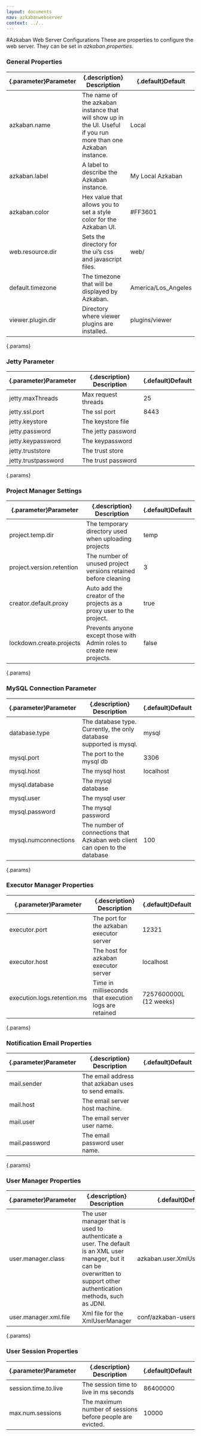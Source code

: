 ```yaml
---
layout: documents
nav: azkabanwebserver
context: ../..
---
```

#Azkaban Web Server Configurations
These are properties to configure the web server. They can be set in _azkaban.properties_.

### General Properties
|{.parameter}Parameter|{.description} Description                                                                                       |{.default}Default    |
|---------------------|-----------------------------------------------------------------------------------------------------------------|---------------------|
|azkaban.name         | The name of the azkaban instance that will show up in the UI. Useful if you run more than one Azkaban instance. | Local               |
|azkaban.label        | A label to describe the Azkaban instance.                                                                       | My Local Azkaban    |
|azkaban.color        | Hex value that allows you to set a style color for the Azkaban UI.                                              | #FF3601             |
|web.resource.dir     | Sets the directory for the ui’s css and javascript files.                                                       | web/                |
|default.timezone     | The timezone that will be displayed by Azkaban.                                                                 | America/Los_Angeles |
|viewer.plugin.dir    | Directory where viewer plugins are installed.                                                                   | plugins/viewer      |
{.params}

### Jetty Parameter
|{.parameter}Parameter|{.description} Description                           |{.default}Default    |
|---------------------|-----------------------------------------------------|---------------------|
|jetty.maxThreads     | Max request threads                                 | 25                  |
|jetty.ssl.port       | The ssl port                                        | 8443                |
|jetty.keystore       | The keystore file                                   |                     |
|jetty.password       | The jetty password                                  |                     |
|jetty.keypassword    | The keypassword                                     |                     |
|jetty.truststore     | The trust store                                     |                     |
|jetty.trustpassword  | The trust password                                  |                     |
{.params}

### Project Manager Settings
|{.parameter}Parameter               |{.description} Description                                                       |{.default}Default    |
|------------------------------------|---------------------------------------------------------------------------------|---------------------|
|project.temp.dir                    | The temporary directory used when uploading projects                            | temp                |
|project.version.retention           | The number of unused project versions retained before cleaning                  | 3                   |
|creator.default.proxy               | Auto add the creator of the projects as a proxy user to the project.            | true                |
|lockdown.create.projects            | Prevents anyone except those with Admin roles to create new projects.           | false               |
{.params}


### MySQL Connection Parameter
|{.parameter}Parameter|{.description} Description                                                  |{.default}Default    |
|---------------------|----------------------------------------------------------------------------|---------------------|
|database.type        | The database type. Currently, the only database supported is mysql.        | mysql               |
|mysql.port           | The port to the mysql db                                                   | 3306                |
|mysql.host           | The mysql host                                                             | localhost           |
|mysql.database       | The mysql database                                                         |                     |
|mysql.user           | The mysql user                                                             |                     |
|mysql.password       | The mysql password                                                         |                     |
|mysql.numconnections | The number of connections that Azkaban web client can open to the database | 100                 |
{.params}

### Executor Manager Properties
|{.parameter}Parameter|{.description} Description                           |{.default}Default    |
|---------------------|-----------------------------------------------------|---------------------|
|executor.port        | The port for the azkaban executor server            | 12321               |
|executor.host        | The host for azkaban executor server                | localhost           |
|execution.logs.retention.ms | Time in milliseconds that execution logs are retained | 7257600000L (12 weeks) |
{.params}

### Notification Email Properties
|{.parameter}Parameter|{.description} Description                           |{.default}Default    |
|---------------------|-----------------------------------------------------|---------------------|
|mail.sender          | The email address that azkaban uses to send emails. |                     |
|mail.host            | The email server host machine.                      |                     |
|mail.user            | The email server user name.                         |                     |
|mail.password        | The email password user name.                       |                     |
{.params}

### User Manager Properties
|{.parameter}Parameter |{.description} Description                                                                                                                                                  |{.default}Default                     |
|----------------------|----------------------------------------------------------------------------------------------------------------------------------------------------------------------------|-----------------------------|
|user.manager.class    | The user manager that is used to authenticate a user. The default is an XML user manager, but it can be overwritten to support other authentication methods, such as JDNI. | azkaban.user.XmlUserManager |
|user.manager.xml.file | Xml file for the XmlUserManager                                                                                                                                            | conf/azkaban-users.xml      |
{.params}

### User Session Properties
|{.parameter}Parameter|{.description} Description                           |{.default}Default    |
|---------------------|-----------------------------------------------------|---------------------|
|session.time.to.live | The session time to live in ms seconds              | 86400000            |
|max.num.sessions     | The maximum number of sessions before people are evicted. |  10000        |
